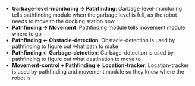 - **Garbage-level-monitoring -> Pathfinding**: Garbage-level-monitoring tells pathfinding module when the garbage level is full, as the robot needs to move to the docking station now
- **Pathfinding -> Movement**: Pathfinding module tells movement module where to go
- **Pathfinding <- Obstacle-detection**: Obstacle-detection is used by pathfinding to figure out what path to make
- **Pathfinding <- Garbage-detection**: Garbage-detection is used by pathfinding to figure out what destination to move to
- **Movement-control + Pathfinding <- Location-tracker**: Location-tracker is used by pathfinding and movement module so they know where the robot is